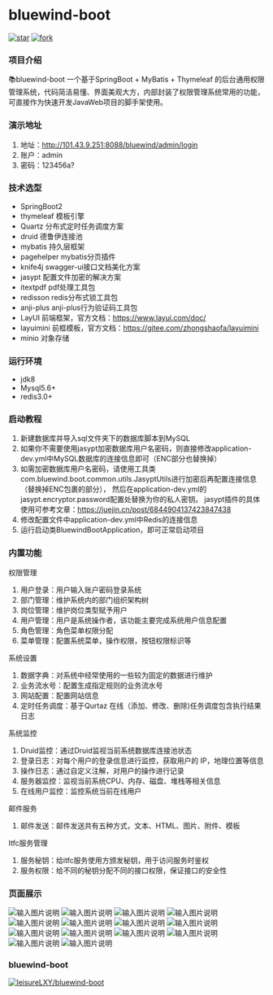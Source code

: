 # bluewind-boot

<a href='https://gitee.com/leisureLXY/bluewind-boot/stargazers'><img src='https://gitee.com/leisureLXY/bluewind-boot/badge/star.svg?theme=dark' alt='star'></img></a>
<a href='https://gitee.com/leisureLXY/bluewind-boot/members'><img src='https://gitee.com/leisureLXY/bluewind-boot/badge/fork.svg?theme=dark' alt='fork'></img></a>

### 项目介绍
📚bluewind-boot 一个基于SpringBoot + MyBatis + Thymeleaf 的后台通用权限管理系统，代码简洁易懂、界面美观大方，内部封装了权限管理系统常用的功能，可直接作为快速开发JavaWeb项目的脚手架使用。

### 演示地址
01.  地址：<a target="_blank" href="http://101.43.9.251:8088/bluewind/admin/login">http://101.43.9.251:8088/bluewind/admin/login</a>
01.  账户：admin
01.  密码：123456a?

### 技术选型
- SpringBoot2
- thymeleaf 模板引擎
- Quartz 分布式定时任务调度方案
- druid 德鲁伊连接池
- mybatis 持久层框架
- pagehelper mybatis分页插件
- knife4j swagger-ui接口文档美化方案
- jasypt 配置文件加密的解决方案
- itextpdf pdf处理工具包
- redisson redis分布式锁工具包
- anji-plus anji-plus行为验证码工具包
- LayUI 前端框架，官方文档：https://www.layui.com/doc/
- layuimini 前框模板，官方文档：https://gitee.com/zhongshaofa/layuimini
- minio 对象存储

### 运行环境
- jdk8
- Mysql5.6+
- redis3.0+

### 启动教程

01.  新建数据库并导入sql文件夹下的数据库脚本到MySQL
02.  如果你不需要使用jasypt加密数据库用户名密码，则直接修改application-dev.yml中MySQL数据库的连接信息即可（ENC部分也替换掉）
03.  如需加密数据库用户名密码，请使用工具类com.bluewind.boot.common.utils.JasyptUtils进行加密后再配置连接信息（替换掉ENC包裹的部分），
  然后在application-dev.yml的jasypt.encryptor.password配置处替换为你的私人密钥。
  jasypt插件的具体使用可参考文章：https://juejin.cn/post/6844904137423847438
04.  修改配置文件中application-dev.yml中Redis的连接信息
05.  运行启动类BluewindBootApplication，即可正常启动项目

### 内置功能
权限管理
01.  用户登录：用户输入账户密码登录系统
02.  部门管理：维护系统内的部门组织架构树
03.  岗位管理：维护岗位类型赋予用户
04.  用户管理：用户是系统操作者，该功能主要完成系统用户信息配置
05.  角色管理：角色菜单权限分配
06.  菜单管理：配置系统菜单，操作权限，按钮权限标识等

系统设置
01.  数据字典：对系统中经常使用的一些较为固定的数据进行维护
02.  业务流水号：配置生成指定规则的业务流水号
03.  网站配置：配置网站信息
04.  定时任务调度：基于Qurtaz 在线（添加、修改、删除)任务调度包含执行结果日志

系统监控
01.  Druid监控：通过Druid监视当前系统数据库连接池状态
02.  登录日志：对每个用户的登录信息进行监控，获取用户的 IP，地理位置等信息
03.  操作日志：通过自定义注解，对用户的操作进行记录
04.  服务器监控：监视当前系统CPU、内存、磁盘、堆栈等相关信息
05.  在线用户监控：监控系统当前在线用户

邮件服务
01.  邮件发送：邮件发送共有五种方式，文本、HTML、图片、附件、模板

Itfc服务管理
01.  服务秘钥：给itfc服务使用方颁发秘钥，用于访问服务时鉴权
02.  服务权限：给不同的秘钥分配不同的接口权限，保证接口的安全性


### 页面展示
![输入图片说明](https://images.gitee.com/uploads/images/2021/0928/194325_04527e94_5304908.png "登陆20210928190004.png")
![输入图片说明](https://images.gitee.com/uploads/images/2021/0928/194411_0de6e6c6_5304908.png "行为验证码20210928190124.png")
![输入图片说明](https://images.gitee.com/uploads/images/2021/0928/194428_1d3201e2_5304908.png "用户管理20210928190218.png")
![输入图片说明](https://images.gitee.com/uploads/images/2021/0928/194448_72e9ee18_5304908.png "角色管理20210928190248.png")
![输入图片说明](https://images.gitee.com/uploads/images/2021/0928/194504_5d7c3d7f_5304908.png "菜单管理20210928190323.png")
![输入图片说明](https://images.gitee.com/uploads/images/2021/0928/194552_2ca2b92e_5304908.png "业务流水号20210928190704.png")
![输入图片说明](https://images.gitee.com/uploads/images/2021/0928/194621_db9a1d1b_5304908.png "数据字典20210928190647.png")
![输入图片说明](https://images.gitee.com/uploads/images/2021/0928/194638_6eda7fe8_5304908.png "定时任务20210928190719.png")
![输入图片说明](https://images.gitee.com/uploads/images/2021/0928/194712_6b7724b1_5304908.png "服务器监控20210928190500.png")
![输入图片说明](https://images.gitee.com/uploads/images/2021/0928/194734_e8e855eb_5304908.png "在线用户管理20210928190630.png")
![输入图片说明](https://images.gitee.com/uploads/images/2021/0928/194748_81140ee1_5304908.png "操作日志20210928190425.png")
![输入图片说明](https://images.gitee.com/uploads/images/2021/0928/194808_fc3af25b_5304908.png "Druid监控20210928190607.png")
![输入图片说明](https://images.gitee.com/uploads/images/2021/0928/194821_57606555_5304908.png "服务秘钥20210928190345.png")
![输入图片说明](https://images.gitee.com/uploads/images/2021/0928/194834_97216cc4_5304908.png "服务权限20210928190403.png")
### bluewind-boot

[![leisureLXY/bluewind-boot](https://gitee.com/leisureLXY/bluewind-boot/widgets/widget_card.svg?colors=ffffff,1e252b,323d47,455059,d7deea,99a0ae)](https://gitee.com/leisureLXY/bluewind-boot)

